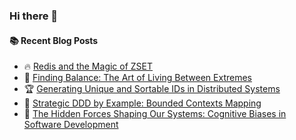 ### Hi there 👋

<!--
**jorzel/jorzel** is a ✨ _special_ ✨ repository because its `README.md` (this file) appears on your GitHub profile.

Here are some ideas to get you started:

- 🔭 I’m currently working on ...
- 🌱 I’m currently learning ...
- 👯 I’m looking to collaborate on ...
- 🤔 I’m looking for help with ...
- 💬 Ask me about ...
- 📫 How to reach me: ...
- 😄 Pronouns: ...
- ⚡ Fun fact: ...
-->

#### :books: Recent Blog Posts
<!-- BLOGPOSTS:START -->
 - 🔥 [Redis and the Magic of ZSET](https://levelup.gitconnected.com/redis-and-the-magic-of-zset-732dbbfbb22a?source=rss-607ede630b31------2)
 - 📰 [Finding Balance: The Art of Living Between Extremes](https://medium.com/@orzel.jarek/finding-balance-the-art-of-living-between-extremes-05cad4064ed9?source=rss-607ede630b31------2)
 - 🏆 [Generating Unique and Sortable IDs in Distributed Systems](https://levelup.gitconnected.com/generating-unique-and-sortable-ids-in-distributed-systems-e0bb7a008dab?source=rss-607ede630b31------2)
 - 🔘 [Strategic DDD by Example: Bounded Contexts Mapping](https://levelup.gitconnected.com/strategic-ddd-by-example-bounded-contexts-mapping-d94ffcd45954?source=rss-607ede630b31------2)
 - 📰 [The Hidden Forces Shaping Our Systems: Cognitive Biases in Software Development](https://levelup.gitconnected.com/the-hidden-forces-shaping-our-systems-cognitive-biases-in-software-development-c8024695e3e4?source=rss-607ede630b31------2)<!-- BLOGPOSTS:END -->